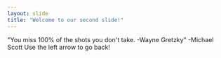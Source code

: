 ```yaml
---
layout: slide
title: "Welcome to our second slide!"
---
```

"You miss 100% of the shots you don't take. -Wayne Gretzky" -Michael Scott
Use the left arrow to go back!
